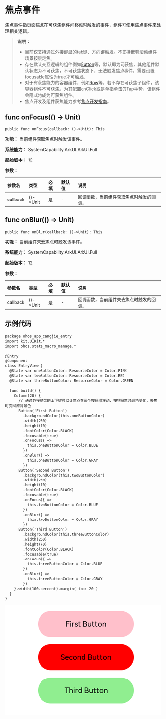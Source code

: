 # 焦点事件

焦点事件指页面焦点在可获焦组件间移动时触发的事件，组件可使用焦点事件来处理相关逻辑。

> **说明：**
>
> - 目前仅支持通过外接键盘的tab键、方向键触发。不支持嵌套滚动组件场景按键走焦。
> - 存在默认交互逻辑的组件例如[Button](./cj-button-picker-button.md)等，默认即为可获焦，其他组件默认状态为不可获焦，不可获焦状态下，无法触发焦点事件，需要设置focusable属性为true才可触发。
> - 对于有获焦能力的容器组件，例如[Row](./cj-row-column-stack-row.md)等，若不存在可获焦子组件，该容器组件不可获焦。为其配置onClick或是单指单击的Tap手势，该组件会隐式地成为可获焦组件。
> - 焦点开发及组件获焦能力参考[焦点开发指南](../../../Dev_Guide/source_zh_cn/arkui-cj/cj-common-events-focus-event.md)。

## func onFocus(() -> Unit)

```cangjie
public func onFocus(callback: ()->Unit): This
```

**功能：** 当前组件获取焦点时触发该事件。

**系统能力：** SystemCapability.ArkUI.ArkUI.Full

**起始版本：** 12

**参数：**

|参数名|类型|必填|默认值|说明|
|:---|:---|:---|:---|:---|
|callback|()->Unit|是|-|回调函数，当前组件获取焦点时触发的回调。|

## func onBlur(() -> Unit)

```cangjie
public func onBlur(callback: ()->Unit): This
```

**功能：** 当前组件失去焦点时触发该事件。

**系统能力：** SystemCapability.ArkUI.ArkUI.Full

**起始版本：** 12

**参数：**

|参数名|类型|必填|默认值|说明|
|:---|:---|:---|:---|:---|
|callback|()->Unit|是|-|回调函数，当前组件失去焦点时触发的回调。|

## 示例代码

<!-- run -->

```cangjie
package ohos_app_cangjie_entry
import kit.UIKit.*
import ohos.state_macro_manage.*

@Entry
@Component
class EntryView {
  @State var oneButtonColor: ResourceColor = Color.PINK
  @State var twoButtonColor: ResourceColor = Color.RED
  @State var threeButtonColor: ResourceColor = Color.GREEN

  func build() {
    Column(20) {
      // 通过外接键盘的上下键可以让焦点在三个按钮间移动，按钮获焦时颜色变化，失焦时变回原背景色
      Button('First Button')
        .backgroundColor(this.oneButtonColor)
        .width(260)
        .height(70)
        .fontColor(Color.BLACK)
        .focusable(true)
        .onFocus({ =>
          this.oneButtonColor = Color.BLUE
        })
        .onBlur({ =>
          this.oneButtonColor = Color.GRAY
        })
      Button('Second Button')
        .backgroundColor(this.twoButtonColor)
        .width(260)
        .height(70)
        .fontColor(Color.BLACK)
        .focusable(true)
        .onFocus({ =>
          this.twoButtonColor = Color.BLUE
        })
        .onBlur({ =>
          this.twoButtonColor = Color.GRAY
        })
      Button('Third Button')
        .backgroundColor(this.threeButtonColor)
        .width(260)
        .height(70)
        .fontColor(Color.BLACK)
        .focusable(true)
        .onFocus({ =>
          this.threeButtonColor = Color.BLUE
        })
        .onBlur({ =>
          this.threeButtonColor = Color.GRAY
        })
    }.width(100.percent).margin( top: 20 )
  }
}
```

![focus_event](figures/focus_event.png)
